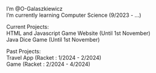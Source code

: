 I’m @O-Galaszkiewicz  
I’m currently learning Computer Science (9/2023 - ...)  
  
Current Projects:  
HTML and Javascript Game Website (Until 1st November)  
Java Dice Game (Until 1st November)  
  
Past Projects:  
Travel App (Racket : 1/2024 - 2/2024)  
Game (Racket : 2/2024 - 4/2024)
